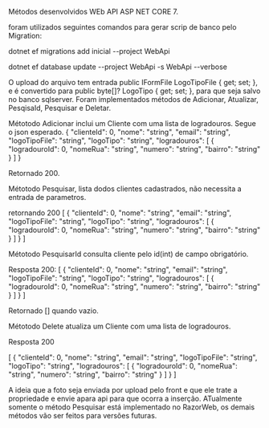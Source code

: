 
Métodos desenvolvidos WEb API ASP NET CORE 7.

foram utilizados seguintes comandos para gerar scrip de banco pelo Migration:

dotnet ef migrations add inicial --project WebApi

dotnet ef database update --project WebApi -s WebApi --verbose

O upload do arquivo tem entrada public IFormFile LogoTipoFile { get; set; }, e é convertido para public byte[]? LogoTipo { get; set; }, para que seja salvo no banco sqlserver.
Foram implementados métodos de Adicionar, Atualizar, PesqisaId, Pesquisar e Deletar.

Métotodo Adicionar inclui um Cliente com uma lista de logradouros. Segue o json esperado. 
{
  "clienteId": 0,
  "nome": "string",
  "email": "string",
  "logoTipoFile": "string",
  "logoTipo": "string",
  "logradouros": [
    {
      "logradouroId": 0,
      "nomeRua": "string",
      "numero": "string",
      "bairro": "string"
    }
  ]
}

Retornado 200.

Métotodo Pesquisar, lista dodos clientes cadastrados, não necessita a entrada de parametros.

retornando 200
[
  {
    "clienteId": 0,
    "nome": "string",
    "email": "string",
    "logoTipoFile": "string",
    "logoTipo": "string",
    "logradouros": [
      {
        "logradouroId": 0,
        "nomeRua": "string",
        "numero": "string",
        "bairro": "string"
      }
    ]
  }
]

Métotodo PesquisarId consulta cliente pelo id(int) de campo obrigatório.

Resposta 200:
[
  {
    "clienteId": 0,
    "nome": "string",
    "email": "string",
    "logoTipoFile": "string",
    "logoTipo": "string",
    "logradouros": [
      {
        "logradouroId": 0,
        "nomeRua": "string",
        "numero": "string",
        "bairro": "string"
      }
    ]
  }
]

Retornado [] quando vazio.

Métotodo Delete atualiza um Cliente com uma lista de logradouros.

Resposta 200

[
  {
    "clienteId": 0,
    "nome": "string",
    "email": "string",
    "logoTipoFile": "string",
    "logoTipo": "string",
    "logradouros": [
      {
        "logradouroId": 0,
        "nomeRua": "string",
        "numero": "string",
        "bairro": "string"
      }
    ]
  }
]


A ideia que a foto seja enviada por upload pelo front e que ele trate a propriedade e envie apara api para que ocorra a inserção. ATualmente somente o método Pesquisar está implementado no RazorWeb, os demais métodos vão ser feitos para versões futuras.








